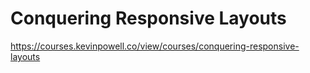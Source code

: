 # Conquering Responsive Layouts

https://courses.kevinpowell.co/view/courses/conquering-responsive-layouts

